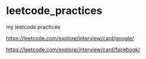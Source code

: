 # leetcode_practices
my leetcode practices

https://leetcode.com/explore/interview/card/google/

https://leetcode.com/explore/interview/card/facebook/
